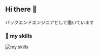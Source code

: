 ## Hi there 👋
バックエンドエンジニアとして働いています

### 🌱 my skills
<img alt="my skills" src="https://skillicons.dev/icons?theme=light&perline=8&i=ubuntu,py,pycharm,mysql,git,gitlab,docker,kubernetes" />

<!--
**mizugame634978/mizugame634978** is a ✨ _special_ ✨ repository because its `README.md` (this file) appears on your GitHub profile.

Here are some ideas to get you started:

- 🔭 I’m currently working on ...
- 🌱 I’m currently learning ...
- 👯 I’m looking to collaborate on ...
- 🤔 I’m looking for help with ...
- 💬 Ask me about ...
- 📫 How to reach me: ...
- 😄 Pronouns: ...
- ⚡ Fun fact: ...
-->
